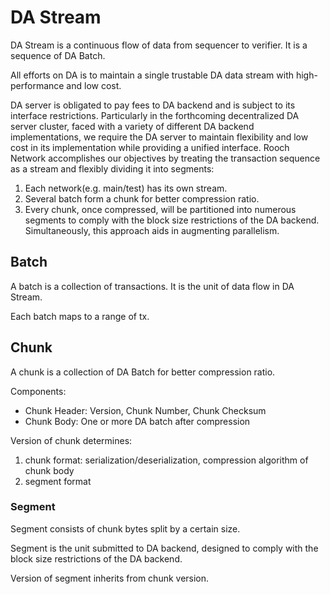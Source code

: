 DA Stream
====

DA Stream is a continuous flow of data from sequencer to verifier. It is a sequence of DA Batch.

All efforts on DA is to maintain a single trustable DA data stream with high-performance and low cost.

DA server is obligated to pay fees to DA backend and is subject to its interface restrictions.
Particularly in the forthcoming decentralized DA server cluster, faced with a variety of different DA backend
implementations,
we require the DA server to maintain flexibility and low cost in its implementation while providing a unified interface.
Rooch Network accomplishes our objectives by treating the transaction sequence as a stream and flexibly dividing it into
segments:

1. Each network(e.g. main/test) has its own stream.
2. Several batch form a chunk for better compression ratio.
3. Every chunk, once compressed, will be partitioned into numerous segments to comply with the block size restrictions
   of the DA backend. Simultaneously, this approach aids in augmenting parallelism.

## Batch

A batch is a collection of transactions. It is the unit of data flow in DA Stream.

Each batch maps to a range of tx.

## Chunk

A chunk is a collection of DA Batch for better compression ratio.

Components:

- Chunk Header: Version, Chunk Number, Chunk Checksum
- Chunk Body: One or more DA batch after compression

Version of chunk determines:

1. chunk format: serialization/deserialization, compression algorithm of chunk body
2. segment format

### Segment

Segment consists of chunk bytes split by a certain size.

Segment is the unit submitted to DA backend, designed to comply with the block size restrictions of the DA backend.

Version of segment inherits from chunk version.